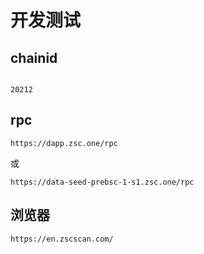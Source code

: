 # 开发测试

## chainid
```

20212

```
## rpc

```
https://dapp.zsc.one/rpc

```
或

```
https://data-seed-prebsc-1-s1.zsc.one/rpc
```

## 浏览器

```
https://en.zscscan.com/

```
